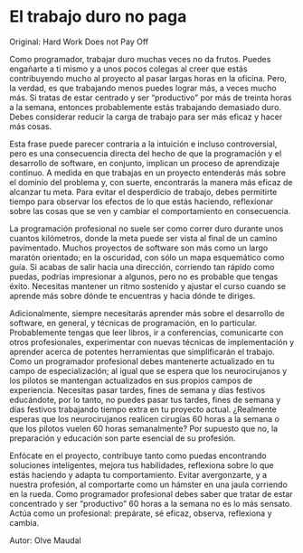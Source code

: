 # El trabajo duro no paga

Original: Hard Work Does not Pay Off

Como programador, trabajar duro muchas veces no da frutos. Puedes
engañarte a ti mismo y a unos pocos colegas al creer que estás
contribuyendo mucho al proyecto al pasar largas horas en la oficina.
Pero, la verdad, es que trabajando menos puedes lograr más, a veces
mucho más. Si tratas de estar centrado y ser “productivo” por más de
treinta horas a la semana, entonces probablemente estás trabajando
demasiado duro. Debes considerar reducir la carga de trabajo para ser
más eficaz y hacer más cosas.

Esta frase puede parecer contraria a la intuición e incluso
controversial, pero es una consecuencia directa del hecho de que la
programación y el desarrollo de software, en conjunto, implican un
proceso de aprendizaje continuo. A medida en que trabajas en un proyecto
entenderás más sobre el dominio del problema y, con suerte, encontrarás
la manera más eficaz de alcanzar tu meta. Para evitar el desperdicio de
trabajo, debes permitirte tiempo para observar los efectos de lo que
estás haciendo, reflexionar sobre las cosas que se ven y cambiar el
comportamiento en consecuencia.

La programación profesional no suele ser como correr duro durante unos
cuantos kilómetros, donde la meta puede ser vista al final de un camino
pavimentado. Muchos proyectos de software son más como un largo maratón
orientado; en la oscuridad, con sólo un mapa esquemático como guía. Si
acabas de salir hacia una dirección, corriendo tan rápido como puedas,
podrías impresionar a algunos, pero no es probable que tengas éxito.
Necesitas mantener un ritmo sostenido y ajustar el curso cuando se
aprende más sobre dónde te encuentras y hacia dónde te diriges.

Adicionalmente, siempre necesitarás aprender más sobre el desarrollo de
software, en general, y técnicas de programación, en lo particular.
Probablemente tengas que leer libros, ir a conferencias, comunicarte con
otros profesionales, experimentar con nuevas técnicas de implementación
y aprender acerca de potentes herramientas que simplificarán el trabajo.
Como un programador profesional debes mantenerte actualizado en tu campo
de especialización; al igual que se espera que los neurocirujanos y los
pilotos se mantengan actualizados en sus propios campos de experiencia.
Necesitas pasar tardes, fines de semana y días festivos educándote, por
lo tanto, no puedes pasar tus tardes, fines de semana y días festivos
trabajando tiempo extra en tu proyecto actual. ¿Realmente esperas que
los neurocirujanos realicen cirugías 60 horas a la semana o que los
pilotos vuelen 60 horas semanalmente? Por supuesto que no, la preparación
y educación son parte esencial de su profesión.

Enfócate en el proyecto, contribuye tanto como puedas encontrando
soluciones inteligentes, mejora tus habilidades, reflexiona sobre lo que
estás haciendo y adapta tu comportamiento. Evitar avergonzarte, y a
nuestra profesión, al comportarte como un hámster en una jaula corriendo
en la rueda. Como programador profesional debes saber que tratar de
estar concentrado y ser “productivo” 60 horas a la semana no es lo más
sensato. Actúa como un profesional: prepárate, sé eficaz, observa,
reflexiona y cambia.

Autor: Olve Maudal